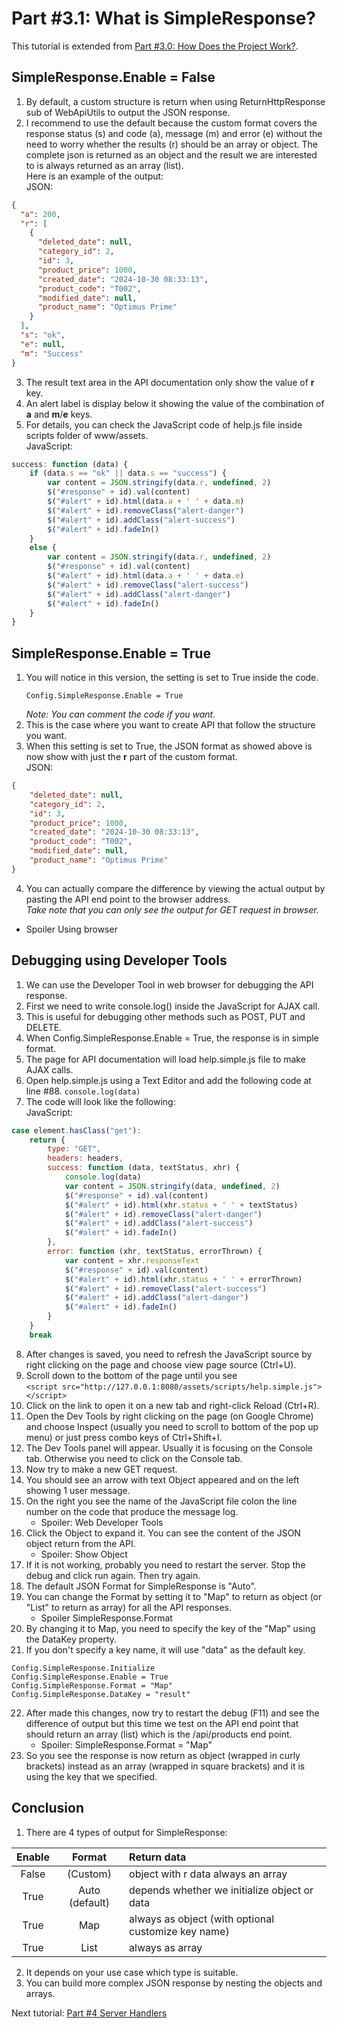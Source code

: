 # Part #3.1: What is SimpleResponse?

This tutorial is extended from [Part #3.0: How Does the Project Work?](https://github.com/pyhoon/web-api-server-tutorial/blob/main/Part%20%233.0%20How%20Does%20the%20Project%20Work.md).

## SimpleResponse.Enable = False

1. By default, a custom structure is return when using ReturnHttpResponse sub of WebApiUtils to output the JSON response.
2. I recommend to use the default because the custom format covers the response status (s) and code (a), message (m) and error (e) without the need to worry whether the results (r) should be an array or object. The complete json is returned as an object and the result we are interested to is always returned as an array (list). \
Here is an example of the output: \
JSON:
```JSON
{
  "a": 200,
  "r": [
    {
      "deleted_date": null,
      "category_id": 2,
      "id": 3,
      "product_price": 1000,
      "created_date": "2024-10-30 08:33:13",
      "product_code": "T002",
      "modified_date": null,
      "product_name": "Optimus Prime"
    }
  ],
  "s": "ok",
  "e": null,
  "m": "Success"
}
```
3. The result text area in the API documentation only show the value of **r** key.
4. An alert label is display below it showing the value of the combination of **a** and **m**/**e** keys.
5. For details, you can check the JavaScript code of help.js file inside scripts folder of www/assets. \
JavaScript:
```JavaScript
success: function (data) {
    if (data.s == "ok" || data.s == "success") {
        var content = JSON.stringify(data.r, undefined, 2)
        $("#response" + id).val(content)
        $("#alert" + id).html(data.a + ' ' + data.m)
        $("#alert" + id).removeClass("alert-danger")
        $("#alert" + id).addClass("alert-success")
        $("#alert" + id).fadeIn()
    }
    else {
        var content = JSON.stringify(data.r, undefined, 2)
        $("#response" + id).val(content)
        $("#alert" + id).html(data.a + ' ' + data.e)
        $("#alert" + id).removeClass("alert-success")
        $("#alert" + id).addClass("alert-danger")
        $("#alert" + id).fadeIn()
    }
}
```

## SimpleResponse.Enable = True
1. You will notice in this version, the setting is set to True inside the code.
   ```B4X
   Config.SimpleResponse.Enable = True
   ```
   *Note: You can comment the code if you want.*
2. This is the case where you want to create API that follow the structure you want.
3. When this setting is set to True, the JSON format as showed above is now show with just the **r** part of the custom format. \
JSON:
```JSON
{
    "deleted_date": null,
    "category_id": 2,
    "id": 3,
    "product_price": 1000,
    "created_date": "2024-10-30 08:33:13",
    "product_code": "T002",
    "modified_date": null,
    "product_name": "Optimus Prime"
}
```
4. You can actually compare the difference by viewing the actual output by pasting the API end point to the browser address. \
   *Take note that you can only see the output for GET request in browser.*
* Spoiler Using browser

## Debugging using Developer Tools
1. We can use the Developer Tool in web browser for debugging the API response.
2. First we need to write console.log() inside the JavaScript for AJAX call.
3. This is useful for debugging other methods such as POST, PUT and DELETE.
4. When Config.SimpleResponse.Enable = True, the response is in simple format.
5. The page for API documentation will load help.simple.js file to make AJAX calls.
6. Open help.simple.js using a Text Editor and add the following code at line #88.
```console.log(data)```
7. The code will look like the following: \
JavaScript:
```JavaScript
case element.hasClass("get"):
    return {
        type: "GET",
        headers: headers,
        success: function (data, textStatus, xhr) {
            console.log(data)
            var content = JSON.stringify(data, undefined, 2)
            $("#response" + id).val(content)
            $("#alert" + id).html(xhr.status + ' ' + textStatus)
            $("#alert" + id).removeClass("alert-danger")
            $("#alert" + id).addClass("alert-success")
            $("#alert" + id).fadeIn()
        },
        error: function (xhr, textStatus, errorThrown) {
            var content = xhr.responseText
            $("#response" + id).val(content)
            $("#alert" + id).html(xhr.status + ' ' + errorThrown)
            $("#alert" + id).removeClass("alert-success")
            $("#alert" + id).addClass("alert-danger")
            $("#alert" + id).fadeIn()
        }
    }
    break
```
8. After changes is saved, you need to refresh the JavaScript source by right clicking on the page and choose view page source (Ctrl+U).
9. Scroll down to the bottom of the page until you see \
```<script src="http://127.0.0.1:8080/assets/scripts/help.simple.js"></script>```
10. Click on the link to open it on a new tab and right-click Reload (Ctrl+R).
11. Open the Dev Tools by right clicking on the page (on Google Chrome) and choose Inspect (usually you need to scroll to bottom of the pop up menu) or just press combo keys of Ctrl+Shift+I.
12. The Dev Tools panel will appear. Usually it is focusing on the Console tab. Otherwise you need to click on the Console tab.
13. Now try to make a new GET request.
14. You should see an arrow with text Object appeared and on the left showing 1 user message.
15. On the right you see the name of the JavaScript file colon the line number on the code that produce the message log.
    * Spoiler: Web Developer Tools
16. Click the Object to expand it. You can see the content of the JSON object return from the API.
    * Spoiler: Show Object
17. If it is not working, probably you need to restart the server. Stop the debug and click run again. Then try again.
18. The default JSON Format for SimpleResponse is "Auto".
19. You can change the Format by setting it to "Map" to return as object (or "List" to return as array) for all the API responses.
    * Spoiler SimpleResponse.Format
21. By changing it to Map, you need to specify the key of the "Map" using the DataKey property.
22. If you don't specify a key name, it will use "data" as the default key.
```B4X
Config.SimpleResponse.Initialize
Config.SimpleResponse.Enable = True
Config.SimpleResponse.Format = "Map"
Config.SimpleResponse.DataKey = "result"
```
22. After made this changes, now try to restart the debug (F11) and see the difference of output but this time we test on the API end point that should return an array (list) which is the /api/products end point.
    * Spoiler: SimpleResponse.Format = "Map"
24. So you see the response is now return as object (wrapped in curly brackets) instead as an array (wrapped in square brackets) and it is using the key that we specified.

## Conclusion

1. There are 4 types of output for SimpleResponse:
   
| Enable | Format	| Return data |
| :----: | :----: | :--- |
| False | (Custom) | object with r data always an array |
| True | Auto (default) | depends whether we initialize object or data |
| True | Map | always as object (with optional customize key name) |
| True | List |	always as array |

2. It depends on your use case which type is suitable.
3. You can build more complex JSON response by nesting the objects and arrays.

Next tutorial: [Part #4 Server Handlers](https://github.com/pyhoon/web-api-server-tutorial/blob/main/Part%20%234%20Server%20Handlers.md)
